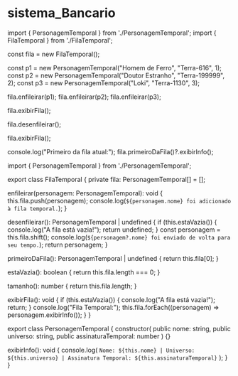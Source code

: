 # sistema_Bancario


import { PersonagemTemporal } from './PersonagemTemporal';
import { FilaTemporal } from './FilaTemporal';

const fila = new FilaTemporal();

const p1 = new PersonagemTemporal("Homem de Ferro", "Terra-616", 1);
const p2 = new PersonagemTemporal("Doutor Estranho", "Terra-199999", 2);
const p3 = new PersonagemTemporal("Loki", "Terra-1130", 3);

fila.enfileirar(p1);
fila.enfileirar(p2);
fila.enfileirar(p3);

fila.exibirFila();

fila.desenfileirar();

fila.exibirFila();

console.log("Primeiro da fila atual:");
fila.primeiroDaFila()?.exibirInfo();

import { PersonagemTemporal } from './PersonagemTemporal';

export class FilaTemporal {
  private fila: PersonagemTemporal[] = [];

  enfileirar(personagem: PersonagemTemporal): void {
    this.fila.push(personagem);
    console.log(`${personagem.nome} foi adicionado à fila temporal.`);
  }

  desenfileirar(): PersonagemTemporal | undefined {
    if (this.estaVazia()) {
      console.log("A fila está vazia!");
      return undefined;
    }
    const personagem = this.fila.shift();
    console.log(`${personagem?.nome} foi enviado de volta para seu tempo.`);
    return personagem;
  }

  primeiroDaFila(): PersonagemTemporal | undefined {
    return this.fila[0];
  }

  estaVazia(): boolean {
    return this.fila.length === 0;
  }

  tamanho(): number {
    return this.fila.length;
  }

  exibirFila(): void {
    if (this.estaVazia()) {
      console.log("A fila está vazia!");
      return;
    }
    console.log("Fila Temporal:");
    this.fila.forEach((personagem) => personagem.exibirInfo());
  }
}

export class PersonagemTemporal {
  constructor(
    public nome: string,
    public universo: string,
    public assinaturaTemporal: number
  ) {}

  exibirInfo(): void {
    console.log(
      `Nome: ${this.nome} | Universo: ${this.universo} | Assinatura Temporal: ${this.assinaturaTemporal}`
    );
  }
}
